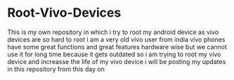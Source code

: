 # Root-Vivo-Devices
This is my own repository in which i try to root my android device as vivo devices are so hard to root 
i am a very old vivo user from india 
vivo phones have some great functions and great features hardware wise but we cannot use it for long time because it gets outdated so i am trying to root my vivo device
and increasse the life of my vivo device i will be posting my updates in this repository from this day on 
